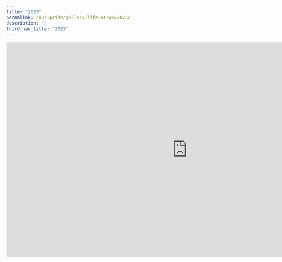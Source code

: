 ```yaml
---
title: "2023"
permalink: /our-pride/gallery-life-at-wv/2023/
description: ""
third_nav_title: "2023"
---
```




<iframe allowfullscreen="true" height="569" width="960" frameborder="0" src="https://docs.google.com/presentation/d/e/2PACX-1vRmc8IuW5Q3MmUDyfZTIZDEj6n-covHbx5cWVukMWq5oVfu8e5-wDHbULqdyETvw1o_o9UOiPKtIfjQ/embed?start=false&amp;loop=false&amp;delayms=3000"></iframe>